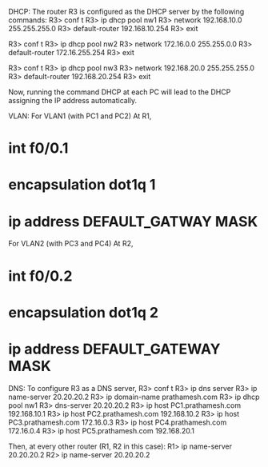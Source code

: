 DHCP:
The router R3 is configured as the DHCP server by the following commands:
R3> conf t
R3> ip dhcp pool nw1
R3> network 192.168.10.0 255.255.255.0
R3> default-router 192.168.10.254
R3> exit

R3> conf t
R3> ip dhcp pool nw2
R3> network 172.16.0.0 255.255.0.0
R3> default-router 172.16.255.254
R3> exit

R3> conf t 
R3> ip dhcp pool nw3
R3> network 192.168.20.0 255.255.255.0
R3> default-router 192.168.20.254
R3> exit

Now, running the command DHCP at each PC will lead to the DHCP assigning the IP address automatically. 


VLAN:
For VLAN1 (with PC1 and PC2)
At R1,
# int f0/0.1
# encapsulation dot1q 1
# ip address DEFAULT_GATWAY MASK

For VLAN2 (with PC3 and PC4)
At R2,
# int f0/0.2
# encapsulation dot1q 2
# ip address DEFAULT_GATEWAY MASK




DNS:
To configure R3 as a DNS server,
R3> conf t
R3> ip dns server
R3> ip name-server 20.20.20.2
R3> ip domain-name prathamesh.com
R3> ip dhcp pool nw1
R3> dns-server 20.20.20.2
R3> ip host PC1.prathamesh.com 192.168.10.1
R3> ip host PC2.prathamesh.com 192.168.10.2
R3> ip host PC3.prathamesh.com 172.16.0.3
R3> ip host PC4.prathamesh.com 172.16.0.4
R3> ip host PC5.prathamesh.com 192.168.20.1

Then, at every other router (R1, R2 in this case):
R1> ip name-server 20.20.20.2
R2> ip name-server 20.20.20.2
